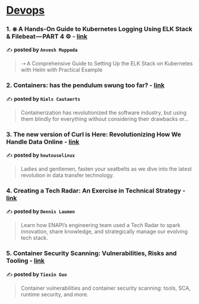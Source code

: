 
<h1><a href=https://medium.com/tag/devops/recommended target="_blank" rel="noopener noreferrer">Devops</a></h1>
<h3>1. ⎈ A Hands-On Guide to Kubernetes Logging Using ELK Stack & Filebeat — PART 4 ⚙️ - <a href="https://medium.com/@muppedaanvesh/a-hands-on-guide-to-kubernetes-logging-using-elk-stack-filebeat-part-4-️-48e233443961" target="_blank" rel="noopener noreferrer">link</a></h3>

✍️ **posted by `Anvesh Muppeda`**

<blockquote>⇢ A Comprehensive Guide to Setting Up the ELK Stack on Kubernetes with Helm with Practical Example</blockquote>

<h3>2. Containers: has the pendulum swung too far? - <a href="https://medium.com/itnext/containers-has-the-pendulum-swung-too-far-208ad02a6b42" target="_blank" rel="noopener noreferrer">link</a></h3>

✍️ **posted by `Niels Cautaerts`**

<blockquote>Containerization has revolutionized the software industry, but using them blindly for everything without considering their drawbacks or…</blockquote>

<h3>3. The new version of Curl is Here: Revolutionizing How We Handle Data Online - <a href="https://medium.com/frontend-canteen/curl-8-9-0-is-here-revolutionizing-how-we-handle-data-online-657ffa770fc8" target="_blank" rel="noopener noreferrer">link</a></h3>

✍️ **posted by `howtouselinux`**

<blockquote>Ladies and gentlemen, fasten your seatbelts as we dive into the latest revolution in data transfer technology.</blockquote>

<h3>4. Creating a Tech Radar: An Exercise in Technical Strategy - <a href="https://medium.com/enapi/creating-a-tech-radar-an-exercise-in-technical-strategy-7c88ba72006c" target="_blank" rel="noopener noreferrer">link</a></h3>

✍️ **posted by `Dennis Laumen`**

<blockquote>Learn how ENAPI’s engineering team used a Tech Radar to spark innovation, share knowledge, and strategically manage our evolving tech stack.</blockquote>

<h3>5. Container Security Scanning: Vulnerabilities, Risks and Tooling - <a href="https://medium.com/4th-coffee/container-security-scanning-vulnerabilities-risks-and-tooling-31b09f64e6f7" target="_blank" rel="noopener noreferrer">link</a></h3>

✍️ **posted by `Tiexin Guo`**

<blockquote>Container vulnerabilities and container security scanning: tools, SCA, runtime security, and more.</blockquote>


